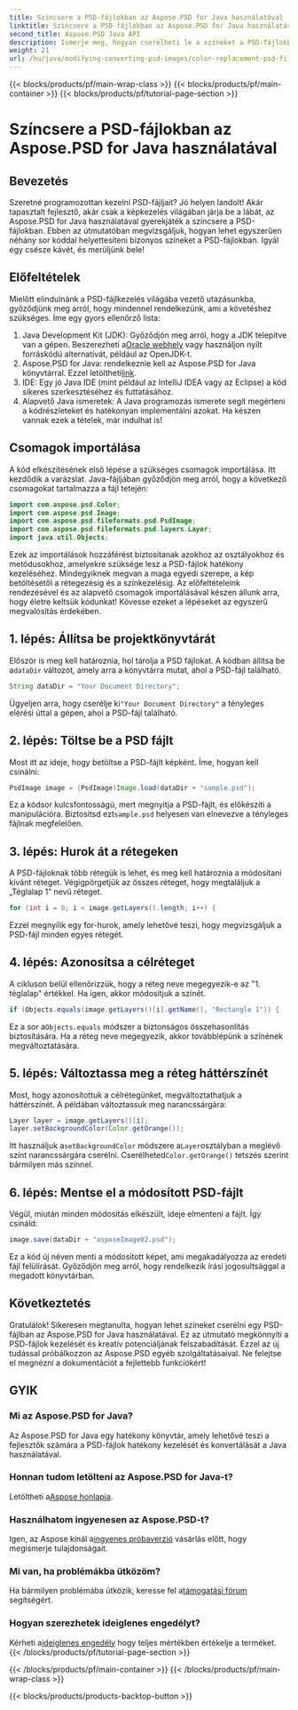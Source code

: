 ```yaml
---
title: Színcsere a PSD-fájlokban az Aspose.PSD for Java használatával
linktitle: Színcsere a PSD-fájlokban az Aspose.PSD for Java használatával
second_title: Aspose.PSD Java API
description: Ismerje meg, hogyan cserélheti le a színeket a PSD-fájlokban az Aspose.PSD for Java segítségével. Kövesse ezt az egyszerű, lépésenkénti útmutatót a képek hatékony kezeléséhez.
weight: 21
url: /hu/java/modifying-converting-psd-images/color-replacement-psd-files/
---
```


{{< blocks/products/pf/main-wrap-class >}}
{{< blocks/products/pf/main-container >}}
{{< blocks/products/pf/tutorial-page-section >}}

# Színcsere a PSD-fájlokban az Aspose.PSD for Java használatával

## Bevezetés
Szeretné programozottan kezelni PSD-fájljait? Jó helyen landolt! Akár tapasztalt fejlesztő, akár csak a képkezelés világában járja be a lábát, az Aspose.PSD for Java használatával gyerekjáték a színcsere a PSD-fájlokban. Ebben az útmutatóban megvizsgáljuk, hogyan lehet egyszerűen néhány sor kóddal helyettesíteni bizonyos színeket a PSD-fájlokban. Igyál egy csésze kávét, és merüljünk bele!
## Előfeltételek
Mielőtt elindulnánk a PSD-fájlkezelés világába vezető utazásunkba, győződjünk meg arról, hogy mindennel rendelkezünk, ami a követéshez szükséges. Íme egy gyors ellenőrző lista:
1.  Java Development Kit (JDK): Győződjön meg arról, hogy a JDK telepítve van a gépen. Beszerezheti a[Oracle webhely](https://www.oracle.com/java/technologies/javase-jdk11-downloads.html) vagy használjon nyílt forráskódú alternatívát, például az OpenJDK-t.
2.  Aspose.PSD for Java: rendelkeznie kell az Aspose.PSD for Java könyvtárral. Ezzel letöltheti[link](https://releases.aspose.com/psd/java/).
3. IDE: Egy jó Java IDE (mint például az IntelliJ IDEA vagy az Eclipse) a kód sikeres szerkesztéséhez és futtatásához.
4. Alapvető Java ismeretek: A Java programozás ismerete segít megérteni a kódrészleteket és hatékonyan implementálni azokat.
Ha készen vannak ezek a tételek, már indulhat is!
## Csomagok importálása
A kód elkészítésének első lépése a szükséges csomagok importálása. Itt kezdődik a varázslat. Java-fájljában győződjön meg arról, hogy a következő csomagokat tartalmazza a fájl tetején:
```java
import com.aspose.psd.Color;
import com.aspose.psd.Image;
import com.aspose.psd.fileformats.psd.PsdImage;
import com.aspose.psd.fileformats.psd.layers.Layer;
import java.util.Objects;
```
Ezek az importálások hozzáférést biztosítanak azokhoz az osztályokhoz és metódusokhoz, amelyekre szüksége lesz a PSD-fájlok hatékony kezeléséhez. Mindegyiknek megvan a maga egyedi szerepe, a kép betöltésétől a rétegezésig és a színkezelésig.
Az előfeltételeink rendezésével és az alapvető csomagok importálásával készen állunk arra, hogy életre keltsük kódunkat! Kövesse ezeket a lépéseket az egyszerű megvalósítás érdekében.
## 1. lépés: Állítsa be projektkönyvtárát
 Először is meg kell határoznia, hol tárolja a PSD fájlokat. A kódban állítsa be a`dataDir` változót, amely arra a könyvtárra mutat, ahol a PSD-fájl található.
```java
String dataDir = "Your Document Directory";
```
 Ügyeljen arra, hogy cserélje ki`"Your Document Directory"` a tényleges elérési úttal a gépen, ahol a PSD-fájl található.
## 2. lépés: Töltse be a PSD fájlt
Most itt az ideje, hogy betöltse a PSD-fájlt képként. Íme, hogyan kell csinálni:
```java
PsdImage image = (PsdImage)Image.load(dataDir + "sample.psd");
```
 Ez a kódsor kulcsfontosságú, mert megnyitja a PSD-fájlt, és előkészíti a manipulációra. Biztosítsd ezt`sample.psd` helyesen van elnevezve a tényleges fájlnak megfelelően.
## 3. lépés: Hurok át a rétegeken
A PSD-fájloknak több rétegük is lehet, és meg kell határoznia a módosítani kívánt réteget. Végigpörgetjük az összes réteget, hogy megtaláljuk a „Téglalap 1” nevű réteget.
```java
for (int i = 0; i < image.getLayers().length; i++) {
```
Ezzel megnyílik egy for-hurok, amely lehetővé teszi, hogy megvizsgáljuk a PSD-fájl minden egyes rétegét.
## 4. lépés: Azonosítsa a célréteget
A cikluson belül ellenőrizzük, hogy a réteg neve megegyezik-e az "1. téglalap" értékkel. Ha igen, akkor módosítjuk a színét.
```java
if (Objects.equals(image.getLayers()[i].getName(), "Rectangle 1")) {
```
 Ez a sor a`Objects.equals` módszer a biztonságos összehasonlítás biztosítására. Ha a réteg neve megegyezik, akkor továbblépünk a színének megváltoztatására.
## 5. lépés: Változtassa meg a réteg háttérszínét
Most, hogy azonosítottuk a célrétegünket, megváltoztathatjuk a háttérszínét. A példában változtassuk meg narancssárgára:
```java
Layer layer = image.getLayers()[i];
layer.setBackgroundColor(Color.getOrange());
```
 Itt használjuk a`setBackgroundColor` módszere a`Layer`osztályban a meglévő színt narancssárgára cserélni. Cserélheted`Color.getOrange()` tetszés szerint bármilyen más színnel.
## 6. lépés: Mentse el a módosított PSD-fájlt
Végül, miután minden módosítás elkészült, ideje elmenteni a fájlt. Így csináld:
```java
image.save(dataDir + "asposeImage02.psd");
```
Ez a kód új néven menti a módosított képet, ami megakadályozza az eredeti fájl felülírását. Győződjön meg arról, hogy rendelkezik írási jogosultsággal a megadott könyvtárban.
## Következtetés
Gratulálok! Sikeresen megtanulta, hogyan lehet színeket cserélni egy PSD-fájlban az Aspose.PSD for Java használatával. Ez az útmutató megkönnyíti a PSD-fájlok kezelését és kreatív potenciáljának felszabadítását. Ezzel az új tudással próbálkozzon az Aspose.PSD egyéb szolgáltatásaival. Ne felejtse el megnézni a dokumentációt a fejlettebb funkciókért!
## GYIK
### Mi az Aspose.PSD for Java?
Az Aspose.PSD for Java egy hatékony könyvtár, amely lehetővé teszi a fejlesztők számára a PSD-fájlok hatékony kezelését és konvertálását a Java használatával.
### Honnan tudom letölteni az Aspose.PSD for Java-t?
 Letöltheti a[Aspose honlapja](https://releases.aspose.com/psd/java/).
### Használhatom ingyenesen az Aspose.PSD-t?
 Igen, az Aspose kínál a[ingyenes próbaverzió](https://releases.aspose.com/) vásárlás előtt, hogy megismerje tulajdonságait.
### Mi van, ha problémákba ütközöm?
 Ha bármilyen problémába ütközik, keresse fel a[támogatási fórum](https://forum.aspose.com/c/psd/34) segítségért.
### Hogyan szerezhetek ideiglenes engedélyt?
 Kérheti a[ideiglenes engedély](https://purchase.aspose.com/temporary-license/) hogy teljes mértékben értékelje a terméket.
{{< /blocks/products/pf/tutorial-page-section >}}

{{< /blocks/products/pf/main-container >}}
{{< /blocks/products/pf/main-wrap-class >}}

{{< blocks/products/products-backtop-button >}}
